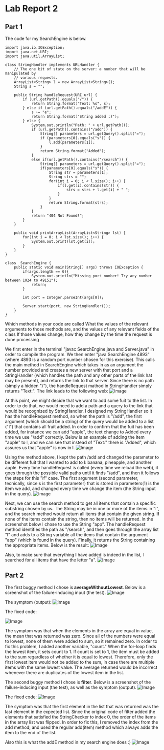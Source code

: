 # **Lab Report 2**

## **Part 1**
The code for my SearchEngine is below.
```
import java.io.IOException;
import java.net.URI;
import java.util.ArrayList;

class StringHandler implements URLHandler {
    // The one bit of state on the server: a number that will be manipulated by
    // various requests.
    ArrayList<String> l = new ArrayList<String>();
    String s = "";
    
    public String handleRequest(URI url) {
        if (url.getPath().equals("/")) {
            return String.format("Text: %s", s);
        } else if (url.getPath().equals("/addE")) {
            s += "e";
            return String.format("String added :)");
        } else {
            System.out.println("Path: " + url.getPath());
            if (url.getPath().contains("/add")) {
                String[] parameters = url.getQuery().split("=");
                if (parameters[0].equals("s")) {
                    l.add(parameters[1]);
                }
                return String.format("Added");
            }
            else if(url.getPath().contains("/search")) {
                String[] parameters = url.getQuery().split("=");
                if(parameters[0].equals("s")) {
                    String str = parameters[1];
                    String strs = "";
                    for(int i = 0; i < l.size(); i++) {
                        if(l.get(i).contains(str)) {
                            strs = strs + l.get(i) + " "; 
                        }
                    }
                    return String.format(strs);
                }
            }
            return "404 Not Found!";
        }
    }

    public void printArrayList(ArrayList<String> lst) {
        for(int i = 0; i < lst.size(); i++) {
            System.out.print(lst.get(i));
        }
    }
}

class  SearchEngine {
    public static void main(String[] args) throws IOException {
        if(args.length == 0){
            System.out.println("Missing port number! Try any number between 1024 to 49151");
            return;
        }

        int port = Integer.parseInt(args[0]);

        Server.start(port, new StringHandler());
    }
}
```

Which methods in your code are called
What the values of the relevant arguments to those methods are, and the values of any relevant fields of the class
If those values change, how they change by the time the request is done processing

We first enter in the terminal "javac SearchEngine.java and Server.java" in order to compile the program. We then enter "java SearchEngine 4893" (where 4893 is a random port number chosen for this exercise). This calls the main method in SearchEngine which takes in as an argument the number provided and creates a new server with that port and a StringHandler (which handles the path and any other parts of the link hat may be present), and returns the link to that server. Since there is no path (simply a hidden "/"), the handleRequest mathod in StringHandler simply returns "Text:". The link leads to the following web:
![Image](https://user-images.githubusercontent.com/47935429/195967456-773e1b46-f297-45eb-acac-f52edfa28ee2.png)

At this point, we might decide that we want to add some fuit to the list. In order to do that, we would need to add a path and a query to the link that would be recognized by StringHandler. I designed my StringHandler so it has the handleRequest method, so when the path is "/add", the first argument (which should be a string) of the query would be added to a list ("l") that contains all fruit added. In order to confirm that the fuit has been added, for instance we can add "apple", the text change to Added every time we use "/add" correctly. Below is an example of adding the item "apple" to l, and we can see that instead of "Text:" there is "Added", which assures us that "apple" is now in l.
![Image](https://user-images.githubusercontent.com/47935429/195967494-100344d3-5875-4349-9989-27a1b4569011.png)

Using the method above, I kept the path /add and changed the parameter to be different fuit that I wanted to add to l: banana, pineapple, and another apple. Every time handleRequest is called (every time we reload the web), it goes through the possible valid paths until it finds "/add", and then it follows the steps for this "if" case. The first argument (second parameter, tecnically, since s is the first parameter) that is stored in parameters(1) is the item we add, and changed every time we change the item (the String input in the query).
![Image](https://user-images.githubusercontent.com/47935429/195967503-947d10fa-311c-4ba6-a8a9-46ed5135c1ae.png)

Next, we can use the search method to get all items that contain a specific substring chosen by us. The String may be in one or more of the items in "l", and the search method would return all items that contain the given string. If none of the items contain the string, then no items will be returned. In the screenshot below I chose to use the String "app". The handleRequest method identifies the path as "/search", and then goes through the array list "l" and adds to a String variable all the items that contain the argument "app" (which is found in the query). Finally, it returns the String containing the appropriate items. Below is the result: 
![Image](https://user-images.githubusercontent.com/47935429/195967510-a2f7be5c-8670-4a78-a4e3-a04377c99066.png)

Also, to make sure that everything I have added is indeed in the list, I searched for all items that have the letter "a".
![Image](https://user-images.githubusercontent.com/47935429/195967517-d24fe52c-6d40-4369-81c4-33340b378662.png)


## **Part 2**
The first buggy method I chose is **averageWithoutLowest**. Below is a screenshot of the failure-inducing input (the test).
![Image](https://user-images.githubusercontent.com/47935429/195968156-dd4f4af7-28c2-42b9-8871-dca15c7d9019.png)

The symptom (output):
![Image](https://user-images.githubusercontent.com/47935429/195968301-4121bb7b-fc30-4263-b8ce-213490bd43e6.png)

The fixed code:

![Image](https://user-images.githubusercontent.com/47935429/195968353-227eafb4-b738-49f3-b91d-7c645248982d.png)

The symptom was that when the elements in the array are equal in value, the mean that was returned was zero. Since all of the numbers were equal to lowest, none of them were added to sum, so it remained zero. In order to fix this problem, I added another variable, "count." When the for-loop finds the lowest item, it sets count to 1. If count is set to 1, the item must be added to the sum regardless of whether it is equal to lowest. Therefore, only the first lowest item would not be added to the sum, in case there are multiple items with the same lowest value.
The average returned would be incorrect whenever there are duplicates of the lowest item in the list. 


The second buggy method I chose is **filter**. Below is a screenshot of the failure-inducing input (the test), as well as the symptom (output).
![Image](https://user-images.githubusercontent.com/47935429/195969051-ce79bb08-7b6d-41de-860b-25e7e3dc9c1f.png)

The fixed code:
![Image](https://user-images.githubusercontent.com/47935429/195969060-e37c3601-e276-4948-81c4-7995b2571320.png)

The symptom was that the first element in the list that was returned was the last element in the expected list. Since the original code of filter added the elements that satisfied the StringChecker to index 0, the order of the items in the array list was flipped. In order to fix this, I removed the index from the add method, and used the regular add(item) method which always adds the item to the end of the list.






Also this is what the addE method in my search engine does :)
![Image](https://user-images.githubusercontent.com/47935429/195969308-f1002a2a-373c-4088-9cb9-92757295667f.png)
